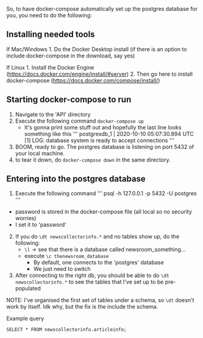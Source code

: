 So, to have docker-compose automatically set up the postgres database for you, you need to do the following:

## Installing needed tools

If Mac/Windows
	1. Do the Docker Desktop install (if there is an option to include docker-compose in the download, say yes)

If Linux
	1. Install the Docker Engine (https://docs.docker.com/engine/install/#server)
	2. Then go here to install docker-compose (https://docs.docker.com/compose/install/)



## Starting docker-compose to run

1. Navigate to the 'API' directory
2. Execute the following command `docker-compose up`
	- It's gonna print some stuff out and hopefully the last line looks something like this
	'''
	postgresdb_1  | 2020-10-10 05:07:30.894 UTC [1] LOG:  database system is ready to accept connections
	'''
3. BOOM, ready to go. The postgres database is listening on port 5432 of your local machine.
4. to tear it down, do `docker-compose down` in the same directory.


## Entering into the postgres database

1. Execute the following command
	'''
	psql -h 127.0.0.1 -p 5432 -U postgres
	'''
- password is stored in the docker-compose file (all local so no security worries)
- I set it to 'password'

2. If you do `\dt newscollectorinfo.*` and no tables show up, do the following:
	- `\l` -> see that there is a database called newsroom_something...
	- execute `\c thenewsroom_database` 
		- By default, one connects to the 'postgres' database
		- We just need to switch 
3. After connecting to the right db, you should be able to do `\dt newscollectorinfo.*` to see the tables that I've set up to be pre-populated

NOTE: I've organised the first set of tables under a schema, so `\dt` doesn't work by itself. Idk why, but the fix is the include the schema.

Example query
```
SELECT * FROM newscollectorinfo.articleinfo;
```

